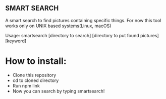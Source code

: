 ## SMART SEARCH

A smart search to find pictures containing specific things.
For now this tool works only on UNIX based systems(Linux, macOS)

Usage: smartsearch [directory to search] [directory to put found pictures] [keyword]

# How to install:
- Clone this repository
- cd to cloned directory
- Run npm link
- Now you can search by typing smartsearch!
